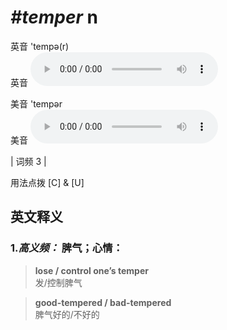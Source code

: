 # ***\#temper*** n
英音 'tempə(r)  
英音
<audio src="./media/temper-B.aac" controls="controls"></audio>

美音 'tempər  
美音
<audio src="./media/temper.aac" controls="controls"></audio>



| 词频 3 |  

用法点拨  [C] & [U]

英文释义
---
### 1.*高义频：* **脾气；心情：**  

 > **lose / control one’s temper**  
 > 发/控制脾气    

 > **good-tempered / bad-tempered**  
 > 脾气好的/不好的    


